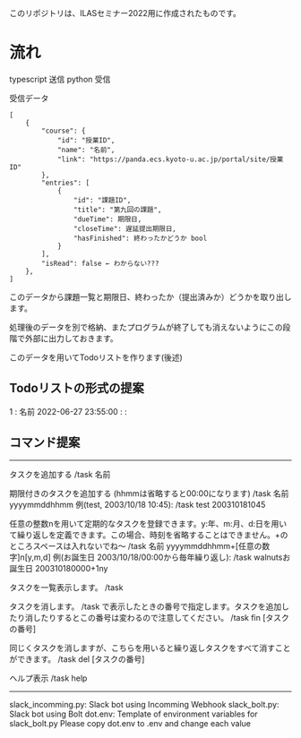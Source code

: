 このリポジトリは、ILASセミナー2022用に作成されたものです。

# 流れ
typescript 送信
python 受信

受信データ
```
[
    {
        "course": {
            "id": "授業ID",
            "name": "名前",
            "link": "https://panda.ecs.kyoto-u.ac.jp/portal/site/授業ID"
        },
        "entries": [
            {
                "id": "課題ID",
                "title": "第九回の課題",
                "dueTime": 期限日,
                "closeTime": 遅延提出期限日,
                "hasFinished": 終わったかどうか bool
            }
        ],
        "isRead": false ← わからない???
    },
]
```

このデータから課題一覧と期限日、終わったか（提出済みか）どうかを取り出します。

処理後のデータを別で格納、またプログラムが終了しても消えないようにこの段階で外部に出力しておきます。

このデータを用いてTodoリストを作ります(後述)

## Todoリストの形式の提案
1 : 名前 2022-06-27 23:55:00
        :
        :

## コマンド提案
---------------------------------------------------------------------------------------
タスクを追加する /task 名前

期限付きのタスクを追加する (hhmmは省略すると00:00になります) /task 名前 yyyymmddhhmm
例(test, 2003/10/18 10:45): /task test 200310181045

任意の整数nを用いて定期的なタスクを登録できます。y:年、m:月、d:日を用いて繰り返しを定義できます。この場合、時刻を省略することはできません。+のところスペースは入れないでね～ /task 名前 yyyymmddhhmm+[任意の数字]n[y,m,d]
 例(お誕生日 2003/10/18/00:00から毎年繰り返し): /task walnutsお誕生日 200310180000+1ny

タスクを一覧表示します。 /task

タスクを消します。 /task で表示したときの番号で指定します。タスクを追加したり消したりするとこの番号は変わるので注意してください。 /task fin [タスクの番号]

同じくタスクを消しますが、こちらを用いると繰り返しタスクをすべて消すことができます。 /task del [タスクの番号]

ヘルプ表示 /task help

---------------------------------------------------------------------------------------






slack_incomming.py: Slack bot using Incomming Webhook
slack_bolt.py:      Slack bot using Bolt
dot.env:            Template of environment variables for slack_bolt.py
                    Please copy dot.env to .env and change each value
